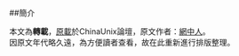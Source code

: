 ##簡介

本文為**轉載**，[原載](http://bbs.chinaunix.net/thread-218853-1-1.html)於ChinaUnix論壇，原文作者：[網中人](http://www.study-area.org/netman.htm)。  
因原文年代略久遠，為方便讀者查看，故在此重新進行排版整理。